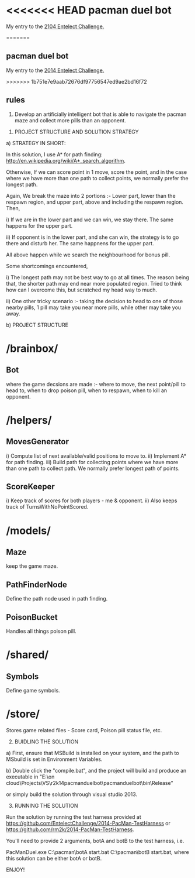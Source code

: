 <<<<<<< HEAD
pacman duel bot
===============

My entry to the <a href="http://challenge.entelect.co.za/" target="_blank">2104 Entelect Challenge.</a>

=======
<h2>pacman duel bot</h2>
<p>
My entry to the <a href="http://challenge.entelect.co.za/" target="_blank">2014 Entelect Challenge.</a>
</P>
>>>>>>> 1b751e7e9aab72676df97756547ed9ae2bd16f72

<h2>rules</h2>
<ol>
<li>Develop an artificially intelligent bot that is able to navigate the pacman maze and collect more pills than an opponent.</li>
</ol>

1. PROJECT STRUCTURE AND SOLUTION STRATEGY

a) STRATEGY IN SHORT:

In this solution, I use A* for path finding: http://en.wikipedia.org/wiki/A*_search_algorithm.

Otherwise,
If we can score point in 1 move, score the point, and in the case where we have more than one path to collect points, we normally prefer the longest path.

Again,
We break the maze into 2 portions :- Lower part, lower than the respawn region, and upper part, above and including the respawn region. Then,

i) If we are in the lower part and we can win, we stay there. The same happens for the upper part.

ii) If opponent is in the lower part, and she can win, the strategy is to go there and disturb her. The same happnens for the upper part.

All above happen while we search the neighbourhood for bonus pill.

Some shortcomings encountered,

i) The longest path may not be best way to go at all times. The reason being that, the shorter path may end near more populated region. Tried to think how can I overcome this, but scratched my head way to much.

ii) One other tricky scenario :- taking the decision to head to one of those nearby pills, 1 pill may take you near more pills, while other may take you away.
    

b) PROJECT STRUCTURE

/brainbox/
=================================================================

Bot
----
where the game decsions are made :- where to move, the next point/pill to head to, when to drop poison pill, when to respawn, when to kill an opponent.


/helpers/
=================================================================

MovesGenerator
------
i)   Compute list of next available/valid positions to move to.
ii)  Implement A* for path finding.
iii) Build path for collecting points where we have more than one path to collect path. We normally prefer longest path of points.
 
ScoreKeeper
----------
i)  Keep track of scores for both players - me & opponent.
ii) Also keeps track of TurnsWithNoPointScored.


/models/
=================================================================

Maze
-----
keep the game maze.


PathFinderNode
---------------
Define the path node used in path finding.


PoisonBucket
-------------
Handles all things poison pill.


/shared/
=================================================================

Symbols
--------
Define game symbols.


/store/
=================================================================

Stores game related files - Score card, Poison pill status file, etc.


2. BUIDLING THE SOLUTION

a) First, ensure that MSBuild is installed on your system, and the path to MSbuild is set in Environment Variables.

b) Double click the "compile.bat", and the project will build and produce an executable in "E:\on cloud\Projects\VS\r2k14pacmanduelbot\pacmanduelbot\bin\Release"

or simply build the solution through visual studio 2013.


3. RUNNING THE SOLUTION

 Run the solution by running the test harness provided at https://github.com/EntelectChallenge/2014-PacMan-TestHarness or https://github.com/rm2k/2014-PacMan-TestHarness.

You'll need to provide 2 arguments, botA and botB to the test harness, i.e.

PacManDuel.exe C:\pacman\botA start.bat C:\pacman\botB start.bat, where this solution can be either botA or botB. 

ENJOY!	
